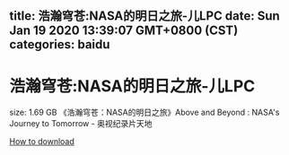 
title: 浩瀚穹苍:NASA的明日之旅-儿LPC
date: Sun Jan 19 2020 13:39:07 GMT+0800 (CST)    
categories: baidu
---

# 浩瀚穹苍:NASA的明日之旅-儿LPC
size: 1.69 GB
 《浩瀚穹苍：NASA的明日之旅》Above and Beyond : NASA's Journey to Tomorrow - 奥视纪录片天地
 

[How to download](https://bpcam.bemobtrk.com/go/2ceec3aa-1ca2-46d6-b9ff-aaa5c184517c?jno=1595)